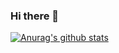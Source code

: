 ### Hi there 👋

[![Anurag's github stats](https://github-readme-stats.vercel.app/api?username=francis-du&show_icons=true&theme=tokyonight)](https://francis.run)
